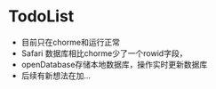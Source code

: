 # TodoList
- 目前只在chorme和运行正常
- Safari 数据库相比chorme少了一个rowid字段，
- openDatabase存储本地数据库，操作实时更新数据库
- 后续有新想法在加...
